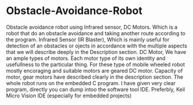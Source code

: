 # Obstacle-Avoidance-Robot
Obstacle avoidance robot using Infrared sensor, DC Motors. Which is a robot that do an obstacle avoidance and taking another route according to the program.
Infrared Sensor (IR Blaster), Which is mainly useful for detection of an obstacles or ojects in accordance with the multiple aspects that we will describe deeply in the Description section.
DC Motor, We have an ample types of motors. Each motor type of its own identity and usefullness to the particular thing. For these type of mobile wheeled robot mostly encoraging and suitable motors are geared DC motor. Capacity of motor, gear motors have described clearly in the description section.
The whole robot runs on the embedded C program. I have given very clear program, directly you can dump intoo the software tool IDE. Preferbly, Keil Micro Vision IDE (especially for embedded projects)

